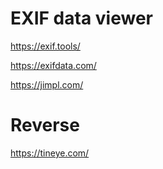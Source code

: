 # EXIF data viewer

https://exif.tools/

https://exifdata.com/

https://jimpl.com/

# Reverse

https://tineye.com/
